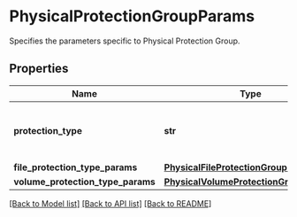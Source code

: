 # PhysicalProtectionGroupParams

Specifies the parameters specific to Physical Protection Group.

## Properties
Name | Type | Description | Notes
------------ | ------------- | ------------- | -------------
**protection_type** | **str** | Specifies the Physical Protection Group type. | 
**file_protection_type_params** | [**PhysicalFileProtectionGroupParams**](PhysicalFileProtectionGroupParams.md) |  | [optional] 
**volume_protection_type_params** | [**PhysicalVolumeProtectionGroupParams**](PhysicalVolumeProtectionGroupParams.md) |  | [optional] 

[[Back to Model list]](../README.md#documentation-for-models) [[Back to API list]](../README.md#documentation-for-api-endpoints) [[Back to README]](../README.md)


